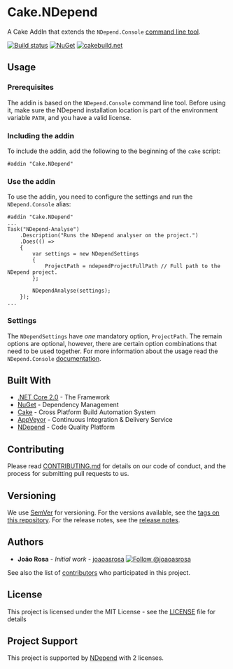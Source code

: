 # Cake.NDepend

A Cake AddIn that extends the `NDepend.Console` [command line tool](https://www.ndepend.com/docs/ndepend-console).

[![Build status](https://ci.appveyor.com/api/projects/status/666egh2grlita76w?svg=true)](https://ci.appveyor.com/project/joaoasrosa/cake-ndepend)
[![NuGet](https://img.shields.io/nuget/v/Cake.NDepend.svg)](https://www.nuget.org/packages/Cake.NDepend)
[![cakebuild.net](https://img.shields.io/badge/WWW-cakebuild.net-blue.svg)](http://cakebuild.net/)

## Usage

### Prerequisites
The addin is based on the `NDepend.Console` command line tool. Before using it, make sure the NDepend installation location is part of the environment variable `PATH`, and you have a valid license.

### Including the addin

To include the addin, add the following to the beginning of the `cake` script:
```
#addin "Cake.NDepend"
```

### Use the addin

To use the addin, you need to configure the settings and run the `NDepend.Console` alias:
```
#addin "Cake.NDepend"
...
Task("NDepend-Analyse")
    .Description("Runs the NDepend analyser on the project.")
    .Does(() => 
    {
        var settings = new NDependSettings
        {
            ProjectPath = ndependProjectFullPath // Full path to the NDepend project.
        };

        NDependAnalyse(settings);
    });
...
```

### Settings

The `NDependSettings` have *one* mandatory option, `ProjectPath`. The remain options are optional, however, there are certain option combinations that need to be used together. For more information about the usage read the `NDepend.Console` [documentation](https://www.ndepend.com/docs/ndepend-console).


## Built With

* [.NET Core 2.0](https://www.microsoft.com/net/download) - The Framework
* [NuGet](https://www.nuget.org/) - Dependency Management
* [Cake](http://cakebuild.net/) - Cross Platform Build Automation System
* [AppVeyor](https://www.appveyor.com/) - Continuous Integration & Delivery Service
* [NDepend](https://www.ndepend.com/) - Code Quality Platform

## Contributing

Please read [CONTRIBUTING.md](https://github.com/joaoasrosa/cake-ndepend/blob/master/CONTRIBUTING.md) for details on our code of conduct, and the process for submitting pull requests to us.

## Versioning

We use [SemVer](http://semver.org/) for versioning. For the versions available, see the [tags on this repository](https://github.com/joaoasrosa/pullrequests-viewer/tags). For the release notes, see the [release notes](https://github.com/joaoasrosa/pullrequests-viewer/blob/master/ReleaseNotes.md).

## Authors

* **João Rosa** - *Initial work* - [joaoasrosa](https://github.com/joaoasrosa) [![Follow @joaoasrosa](https://img.shields.io/badge/Twitter-Follow%20%40joaoasrosa-blue.svg)](https://twitter.com/intent/follow?screen_name=joaoasrosa) 

See also the list of [contributors](https://github.com/joaoasrosa/cake-ndepend/contributors) who participated in this project.

## License

This project is licensed under the MIT License - see the [LICENSE](LICENSE) file for details

## Project Support

This project is supported by [NDepend](https://www.ndepend.com/) with 2 licenses.